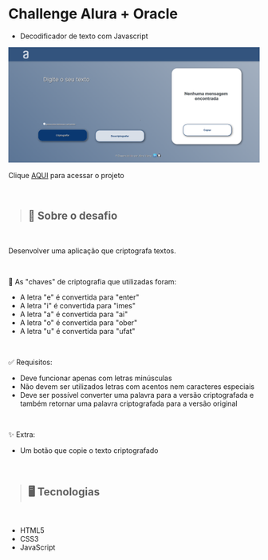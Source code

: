 # Challenge Alura + Oracle
- Decodificador de texto com Javascript

<img src="./assets/preview.png" width=550>

Clique [AQUI](https://alineviana.github.io/challenge-oracle-alura-decodificador/) para acessar o projeto

<br>

> ## 📝 Sobre o desafio
<br>

Desenvolver uma aplicação que criptografa textos.

<br>

🔑 As "chaves" de criptografia que utilizadas foram:
- A letra "e" é convertida para "enter"
- A letra "i" é convertida para "imes"
- A letra "a" é convertida para "ai"
- A letra "o" é convertida para "ober"
- A letra "u" é convertida para "ufat"

<br>

✅ Requisitos:

- Deve funcionar apenas com letras minúsculas
- Não devem ser utilizados letras com acentos nem caracteres especiais
- Deve ser possível converter uma palavra para a versão criptografada e também retornar uma palavra criptografada para a versão original

<br>

✨ Extra:
- Um botão que copie o texto criptografado

<br>

> ## 🖥️ Tecnologias
<br>

- HTML5
- CSS3
- JavaScript
